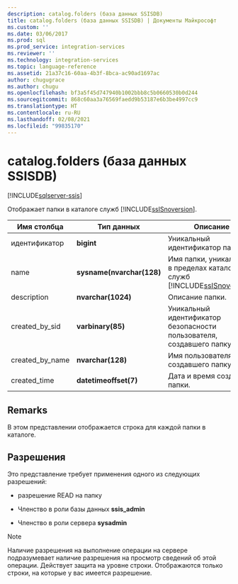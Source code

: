 ```yaml
---
description: catalog.folders (база данных SSISDB)
title: catalog.folders (база данных SSISDB) | Документы Майкрософт
ms.custom: ''
ms.date: 03/06/2017
ms.prod: sql
ms.prod_service: integration-services
ms.reviewer: ''
ms.technology: integration-services
ms.topic: language-reference
ms.assetid: 21a37c16-60aa-4b3f-8bca-ac90ad1697ac
author: chugugrace
ms.author: chugu
ms.openlocfilehash: bf3a5f45d747940b1002bbb8c5b0660530b0d244
ms.sourcegitcommit: 868c60aa3a76569faedd9b53187e6b3be4997cc9
ms.translationtype: HT
ms.contentlocale: ru-RU
ms.lasthandoff: 02/08/2021
ms.locfileid: "99835170"
---
```

# <a name="catalogfolders-ssisdb-database"></a>catalog.folders (база данных SSISDB)

[!INCLUDE[sqlserver-ssis](../../includes/applies-to-version/sqlserver-ssis.md)]

  Отображает папки в каталоге служб [!INCLUDE[ssISnoversion](../../includes/ssisnoversion-md.md)].  
  
|Имя столбца|Тип данных|Описание|  
|-----------------|---------------|-----------------|  
|идентификатор|**bigint**|Уникальный идентификатор папки.|  
|name|**sysname(nvarchar(128)**|Имя папки, уникальное в пределах каталога служб [!INCLUDE[ssISnoversion](../../includes/ssisnoversion-md.md)].|  
|description|**nvarchar(1024)**|Описание папки.|  
|created_by_sid|**varbinary(85)**|Уникальный идентификатор безопасности пользователя, создавшего папку.|  
|created_by_name|**nvarchar(128)**|Имя пользователя, создавшего папку.|  
|created_time|**datetimeoffset(7)**|Дата и время создания папки.|  
  
## <a name="remarks"></a>Remarks  
 В этом представлении отображается строка для каждой папки в каталоге.  
  
## <a name="permissions"></a>Разрешения  
 Это представление требует применения одного из следующих разрешений:  
  
-   разрешение READ на папку  
  
-   Членство в роли базы данных **ssis_admin**  
  
-   Членство в роли сервера **sysadmin**  
  
> [!NOTE]  
>  Наличие разрешения на выполнение операции на сервере подразумевает наличие разрешения на просмотр сведений об этой операции. Действует защита на уровне строки. Отображаются только строки, на которые у вас имеется разрешение.  
  
  
